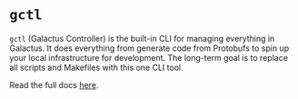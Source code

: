 # `gctl`

`gctl` (Galactus Controller) is the built-in CLI for managing everything in Galactus. It does everything from generate code from Protobufs to spin up your local infrastructure for development. The long-term goal is to replace all scripts and Makefiles with this one CLI tool.

Read the full docs [here](./docs/gctl.md).
